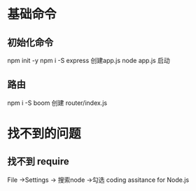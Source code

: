 # 基础命令
## 初始化命令
npm init -y
npm i -S express
创建app.js
node app.js 启动

## 路由
npm i -S boom
创建 router/index.js


# 找不到的问题


## 找不到 require
File ->Settings -> 搜索node ->勾选 coding assitance for Node.js